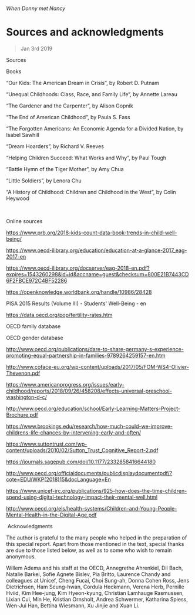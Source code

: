 ###### When Donny met Nancy
# Sources and acknowledgments 
> Jan 3rd 2019 
Sources 
Books 
“Our Kids: The American Dream in Crisis”, by Robert D. Putnam 
“Unequal Childhoods: Class, Race, and Family Life”, by Annette Lareau 
“The Gardener and the Carpenter”, by Alison Gopnik 
“The End of American Childhood”, by Paula S. Fass 
“The Forgotten Americans: An Economic Agenda for a Divided Nation, by Isabel Sawhill 
“Dream Hoarders”, by Richard V. Reeves 
“Helping Children Succeed: What Works and Why”, by Paul Tough 
“Battle Hymn of the Tiger Mother”, by Amy Chua 
“Little Soldiers”, by Lenora Chu 
“A History of Childhood: Children and Childhood in the West”, by Colin Heywood 
  
Online sources 
https://www.prb.org/2018-kids-count-data-book-trends-in-child-well-being/ 
https://www.oecd-ilibrary.org/education/education-at-a-glance-2017_eag-2017-en 
https://www.oecd-ilibrary.org/docserver/eag-2018-en.pdf?expires=1543260298&id=id&accname=guest&checksum=800E21B7443CD6F2FBCE972C4BF52286 
https://openknowledge.worldbank.org/handle/10986/28428 
PISA 2015 Results (Volume III) - Students' Well-Being - en 
https://data.oecd.org/pop/fertility-rates.htm 
OECD family database 
OECD gender database 
http://www.oecd.org/publications/dare-to-share-germany-s-experience-promoting-equal-partnership-in-families-9789264259157-en.htm 
http://www.coface-eu.org/wp-content/uploads/2017/05/FOM-WS4-Olivier-Thevenon.pdf 
https://www.americanprogress.org/issues/early-childhood/reports/2018/09/26/458208/effects-universal-preschool-washington-d-c/ 
http://www.oecd.org/education/school/Early-Learning-Matters-Project-Brochure.pdf 
https://www.brookings.edu/research/how-much-could-we-improve-childrens-life-chances-by-intervening-early-and-often/ 
https://www.suttontrust.com/wp-content/uploads/2010/02/Sutton_Trust_Cognitive_Report-2.pdf 
https://journals.sagepub.com/doi/10.1177/2332858416644180 
http://www.oecd.org/officialdocuments/publicdisplaydocumentpdf/?cote=EDU/WKP(2018)15&docLanguage=En 
https://www.unicef-irc.org/publications/925-how-does-the-time-children-spend-using-digital-technology-impact-their-mental-well.html 
http://www.oecd.org/els/health-systems/Children-and-Young-People-Mental-Health-in-the-Digital-Age.pdf 
 Acknowledgments 
The author is grateful to the many people who helped in the preparation of this special report. Apart from those mentioned in the text, special thanks are due to those listed below, as well as to some who wish to remain anonymous. 
Willem Adema and his staff at the OECD, Annegrethe Ahrenkiel, Dil Bach, Natalie Barkei, Sofie Agnete Bislev, Pia Britto, Laurence Chandy and colleagues at Unicef, Cheng Fucai, Choi Sung-ah, Donna Cohen Ross, Jens Dietrichsen, Ham Seung-hwan, Cordula Heckmann, Verena Herb, Pernille Hviid, Kim Hee-jung, Kim Hyeon-kyung, Christian Lamhauge Rasmussen, Lixian Cui, Min He, Kristian Ornsholt, Andrea Schwermer, Katharina Spiess, Wen-Jui Han, Bettina Wiesmann, Xu Jinjie and Xuan Li. 
  
  
  
